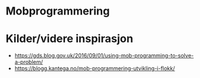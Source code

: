 # Mobprogrammering

# Kilder/videre inspirasjon

- https://gds.blog.gov.uk/2016/09/01/using-mob-programming-to-solve-a-problem/
- https://blogg.kantega.no/mob-programmering-utvikling-i-flokk/
